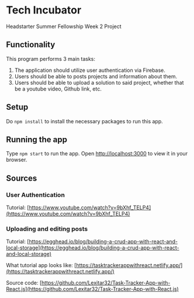 # Tech Incubator
Headstarter Summer Fellowship Week 2 Project

## Functionality
This program performs 3 main tasks:
1.  The application should utilize user authentication via Firebase.
2.  Users should be able to posts projects and information about them.
3.  Users should be able to upload a solution to said project, whether that be a youtube video, Github link, etc.

## Setup
Do `npm install` to install the necessary packages to run this app.

## Running the app
Type `npm start` to run the app. Open [http://localhost:3000](http://localhost:3000) to view it in your browser.

## Sources
### User Authentication
Tutorial: [https://www.youtube.com/watch?v=9bXhf_TELP4](https://www.youtube.com/watch?v=9bXhf_TELP4)

### Uploading and editing posts
Tutorial: [https://egghead.io/blog/building-a-crud-app-with-react-and-local-storage](https://egghead.io/blog/building-a-crud-app-with-react-and-local-storage)

What tutorial app looks like: [https://tasktrackerappwithreact.netlify.app/](https://tasktrackerappwithreact.netlify.app/)

Source code: [https://github.com/Lexitar32/Task-Tracker-App-with-React.js](https://github.com/Lexitar32/Task-Tracker-App-with-React.js)